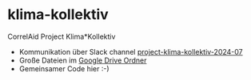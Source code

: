 # klima-kollektiv
CorrelAid Project Klima*Kollektiv

* Kommunikation über Slack channel [project-klima-kollektiv-2024-07](https://correlaid.slack.com/archives/C07DAG9RR52)
* Große Dateien im [Google Drive Ordner](https://drive.google.com/drive/u/0/folders/1NIZPTE6bbTeMzjccTsxFNPS_JI491H-i)
* Gemeinsamer Code hier :-)
